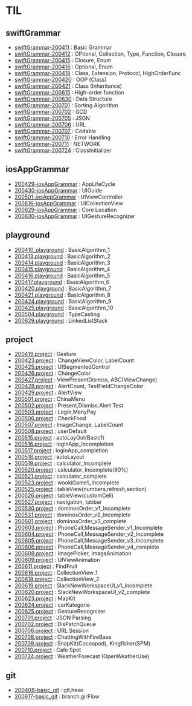 # TIL

## swiftGrammar
* [swiftGrammar-200411](https://github.com/jwlee07/TIL/blob/master/swiftGrammar/swiftGrammar-200411.md) : Basic Grammar
* [swiftGrammar-200412](https://github.com/jwlee07/TIL/blob/master/swiftGrammar/swiftGrammar-200412.md) : OPtional, Collection, Type, Function, Closure
* [swiftGrammar-200415](https://github.com/jwlee07/TIL/blob/master/swiftGrammar/swiftGrammar-200415.md) : Closure, Enum
* [swiftGrammar-200416](https://github.com/jwlee07/TIL/blob/master/swiftGrammar/swiftGrammar-200416.md) : Optional, Enum
* [swiftGrammar-200418](https://github.com/jwlee07/TIL/blob/master/swiftGrammar/swiftGrammar-200418.md) : Class, Extension, Protocol, HighOrderFunc
* [swiftGrammar-200420](https://github.com/jwlee07/TIL/blob/master/swiftGrammar/swiftGrammar-200420.md) : OOP (Class)
* [swiftGrammar-200421](https://github.com/jwlee07/TIL/blob/master/swiftGrammar/swiftGrammar-200421.md) : Class (Inheritance)
* [swiftGrammar-200615](https://github.com/jwlee07/TIL/blob/master/swiftGrammar/swiftGrammar-200615.md) : High-order function
* [swiftGrammar-200630](https://github.com/jwlee07/TIL/blob/master/swiftGrammar/swiftGrammar-200630.md) : Data Structure
* [swiftGrammar-200701](https://github.com/jwlee07/TIL/blob/master/swiftGrammar/swiftGrammar-200701.md) : Sorting Algorithm
* [swiftGrammar-200702](https://github.com/jwlee07/TIL/blob/master/swiftGrammar/swiftGrammar-200702.md) : GCD
* [swiftGrammar-200705](https://github.com/jwlee07/TIL/blob/master/swiftGrammar/swiftGrammar-200705.md) : JSON
* [swiftGrammar-200706](https://github.com/jwlee07/TIL/blob/master/swiftGrammar/swiftGrammar-200706.md) : URL
* [swiftGrammar-200707](https://github.com/jwlee07/TIL/blob/master/swiftGrammar/swiftGrammar-200707.md) : Codable
* [swiftGrammar-200710](https://github.com/jwlee07/TIL/blob/master/swiftGrammar/swiftGrammar-200710.md) : Error Handling
* [swiftGrammar-200711](https://github.com/jwlee07/TIL/blob/master/swiftGrammar/swiftGrammar-200711.md) : NETWORK
* [swiftGrammar-200724](https://github.com/jwlee07/TIL/blob/master/swiftGrammar/swiftGrammar-200724.md) : ClassInitializer

## iosAppGrammar
* [200429-iosAppGrammar](https://github.com/jwlee07/TIL/blob/master/iosAppGrammar/200429-iosAppGrammar.md) : AppLifeCycle
* [200430-iosAppGrammar](https://github.com/jwlee07/TIL/blob/master/iosAppGrammar/200430-iosAppGrammar.md) : UIGuide
* [200501-iosAppGrammar](https://github.com/jwlee07/TIL/blob/master/iosAppGrammar/200501-iosAppGrammar.md) : UIViewController
* [200616-iosAppGrammar](https://github.com/jwlee07/TIL/blob/master/iosAppGrammar/200616-iosAppGrammar.md) : UICollectionView
* [200629-iosAppGrammar](https://github.com/jwlee07/TIL/blob/master/iosAppGrammar/200629-iosAppGrammar.md) : Core Location
* [200630-iosAppGrammar](https://github.com/jwlee07/TIL/blob/master/iosAppGrammar/200630-iosAppGrammar.md) : UIGestureRecognizer

## playground
* [200410_playground](https://github.com/jwlee07/TIL/blob/master/playground/200410.playground/Contents.swift) : BasicAlgorithm_1
* [200413.playground](https://github.com/jwlee07/TIL/blob/master/playground/200413.playground/Contents.swift) : BasicAlgorithm_2
* [200414.playground](https://github.com/jwlee07/TIL/blob/master/playground/200414.playground/Contents.swift) : BasicAlgorithm_3
* [200415.playground](https://github.com/jwlee07/TIL/blob/master/playground/200415.playground/Contents.swift) : BasicAlgorithm_4
* [200416.playground](https://github.com/jwlee07/TIL/blob/master/playground/200416.playground/Contents.swift) : BasicAlgorithm_5
* [200417.playground](https://github.com/jwlee07/TIL/blob/master/playground/200417.playground/Contents.swift) : BasicAlgorithm_6
* [200420.playground](https://github.com/jwlee07/TIL/blob/master/playground/200420.playground/Contents.swift) : BasicAlgorithm_7
* [200421.playground](https://github.com/jwlee07/TIL/blob/master/playground/200421.playground/Contents.swift) : BasicAlgorithm_8
* [200424.playground](https://github.com/jwlee07/TIL/blob/master/playground/200424.playground/Contents.swift) : BasicAlgorithm_9
* [200425.playground](https://github.com/jwlee07/TIL/blob/master/playground/200425.playground/Contents.swift) : BasicAlgorithm_10
* [200504.playground](https://github.com/jwlee07/TIL/blob/master/playground/200504.playground/Contents.swift) : TypeCasting
* [200629.playground](https://github.com/jwlee07/TIL/tree/master/playground/200629.playground) : LinkedListStack

## project
* [200419.project](https://github.com/jwlee07/TIL/tree/master/project/200419.project) : Gesture
* [200423.project](https://github.com/jwlee07/TIL/tree/master/project/200423.project) : ChangeViewColor, LabelCount
* [200425.project](https://github.com/jwlee07/TIL/tree/master/project/200425.project) : UISegmentedControl
* [200426.project](https://github.com/jwlee07/TIL/tree/master/project/200426.project) : ChangeColor
* [200427.project](https://github.com/jwlee07/TIL/tree/master/project/200427.project) : ViewPresentDismiss, ABC(ViewChange) 
* [200428.project](https://github.com/jwlee07/TIL/tree/master/project/200428.project) : AlertCount, TextFieldChangeColor
* [200429.project](https://github.com/jwlee07/TIL/tree/master/project/200429.project) : AlertView
* [200501.project](https://github.com/jwlee07/TIL/tree/master/project/200501.project) : ChinaMenu
* [200502.project](https://github.com/jwlee07/TIL/tree/master/project/200502.project) : Present,Dismiss,Alert Test
* [200503.project](https://github.com/jwlee07/TIL/tree/master/project/200503.project) : Login,MenyPay
* [200506.project](https://github.com/jwlee07/TIL/tree/master/project/200506.project) : CheckFood
* [200507.project](https://github.com/jwlee07/TIL/tree/master/project/200507.project) : ImageChange, LabelCount
* [200508.project](https://github.com/jwlee07/TIL/tree/master/project/200508.project) : userDefault
* [200515.project](https://github.com/jwlee07/TIL/tree/master/project/200515.project) : autoLayOut(Basic1)
* [200516.project](https://github.com/jwlee07/TIL/tree/master/project/200516.project) : loginApp_Incompletion
* [200517.project](https://github.com/jwlee07/TIL/tree/master/project/200517.project) : loginApp_completion
* [200518.project](https://github.com/jwlee07/TIL/tree/master/project/200518.project) : autoLayout
* [200519.project](https://github.com/jwlee07/TIL/tree/master/project/200519.project) : calculator_Incomplete
* [200520.project](https://github.com/jwlee07/TIL/tree/master/project/200520.project) : calculator_Incomplete(80%)
* [200521.project](https://github.com/jwlee07/TIL/tree/master/project/200521.project) : calculator_complete
* [200523.project](https://github.com/jwlee07/TIL/tree/master/project/200523.project) : wookiGame1_Incomplete
* [200525.project](https://github.com/jwlee07/TIL/tree/master/project/200525.project) : tableView(numbers,refresh,section)
* [200526.project](https://github.com/jwlee07/TIL/tree/master/project/200526.project) : tableView(customCell)
* [200527.project](https://github.com/jwlee07/TIL/tree/master/project/200527.project) : navigation, tabbar
* [200530.project](https://github.com/jwlee07/TIL/tree/master/project/200530.project) : dominosOrder_v1_Incomplete
* [200531.project](https://github.com/jwlee07/TIL/tree/master/project/200531.project) : dominosOrder_v2_Incomplete
* [200601.project](https://github.com/jwlee07/TIL/tree/master/project/200601.project) : dominosOrder_v3_complete
* [200603.project](https://github.com/jwlee07/TIL/tree/master/project/200603.project) : PhoneCall,MessageSender_v1_Incomplete
* [200604.project](https://github.com/jwlee07/TIL/tree/master/project/200604.project) : PhoneCall,MessageSender_v2_Incomplete
* [200605.project](https://github.com/jwlee07/TIL/tree/master/project/200605.project) : PhoneCall,MessageSender_v3_Incomplete
* [200606.project](https://github.com/jwlee07/TIL/tree/master/project/200606.project) : PhoneCall,MessageSender_v4_complete
* [200608.project](https://github.com/jwlee07/TIL/tree/master/project/200608.project) : ImagePicker, ImageAnimation
* [200609.project](https://github.com/jwlee07/TIL/tree/master/project/200609.project) : UIViewAnimation
* [200611.project](https://github.com/jwlee07/TIL/tree/master/project/200611.project) : FindFruit
* [200616.project](https://github.com/jwlee07/TIL/tree/master/project/200616.project) : CollectionView_1	
* [200618.project](https://github.com/jwlee07/TIL/tree/master/project/200618.project) : CollectionView_2
* [200619.project](https://github.com/jwlee07/TIL/tree/master/project/200619.project) : SlackNewWorkspaceUI_v1_Incomplete
* [200620.project](https://github.com/jwlee07/TIL/tree/master/project/200620.project) : SlackNewWorkspaceUI_v2_complete	
* [200623.project](https://github.com/jwlee07/TIL/tree/master/project/200623.project) : MapKit
* [200624.project](https://github.com/jwlee07/TIL/tree/master/project/200624.project) : carKategorie
* [200625.project](https://github.com/jwlee07/TIL/tree/master/project/200625.project) : GestureRecognizer
* [200701.project](https://github.com/jwlee07/TIL/tree/master/project/200701.project) : JSON Parsing
* [200702.project](https://github.com/jwlee07/TIL/tree/master/project/200702.project) : DisPatchQueue
* [200706.project](https://github.com/jwlee07/TIL/tree/master/project/200706.project) : URL Session
* [200708.project](https://github.com/jwlee07/TIL/tree/master/project/200708.project) : ChattingWithFireBase
* [200709.project](https://github.com/jwlee07/TIL/tree/master/project/200709.project) : SnapKit(Cocoapod), Kingfisher(SPM)
* [200710.project](https://github.com/jwlee07/TIL/tree/master/project/200710.project) : Cafe Spot
* [200724.project](https://github.com/jwlee07/TIL/tree/master/project/200724.project) : WeatherForecast (OpenWeatherUse)

## git
* [200408-basic_git](https://github.com/jwlee07/TIL/blob/master/git/200408-basic_git.md) : git,hexo
* [200617-basic_git](https://github.com/jwlee07/TIL/blob/master/git/200617-basic_git.md) : branch,girFlow   
